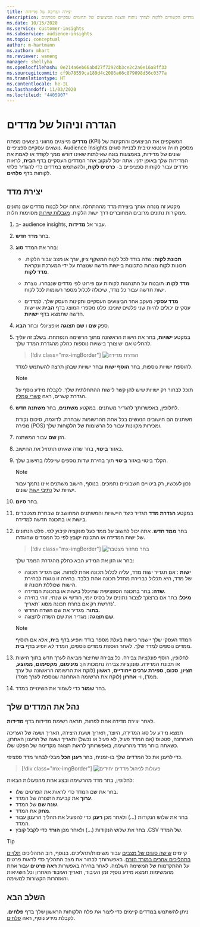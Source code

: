 ```yaml
---
title: יצירה ועריכה של מדידות
description: הגדר מדדים הקשורים ללקוח לצורך ניתוח והצגת הביצועים של תחומים עסקיים מסוימים.
ms.date: 10/15/2020
ms.service: customer-insights
ms.subservice: audience-insights
ms.topic: conceptual
author: m-hartmann
ms.author: mhart
ms.reviewer: wameng
manager: shellyha
ms.openlocfilehash: 0e214a6eb66abd27f7292db3ce2c2a6e16a8ff33
ms.sourcegitcommit: cf9b78559ca189d4c2086a66c879098d56c0377a
ms.translationtype: HT
ms.contentlocale: he-IL
ms.lasthandoff: 11/03/2020
ms.locfileid: "4405907"
---
```

# <a name="define-and-manage-measures"></a>הגדרה וניהול של מדדים

**מדדים** מייצגים מחווני ביצועים מפתח (KPI) המשקפים את הביצועים והתקינות של נושאים עסקיים ספציפיים. Audience Insights מספק חוויה אינטואיטיבית לבניית סוגים שונים של מדידות, באמצעות בונה שאילתות שאינו דורש ממך לקודד או לאמת את המדידות שלך באופן ידני. אתה יכול לעקוב אחר המדדים העסקיים בדף **הבית**, לראות מדדים עבור לקוחות ספציפיים ב- **כרטיס לקוח**, ולהשתמש במדדים כדי להגדיר פלחי לקוחות בדף **פלחים**.

## <a name="create-a-measure"></a>יצירת מדד

מקטע זה מנחה אותך ביצירת מדד מההתחלה. אתה יכול לבנות מדדים עם נתונים ממקורות נתונים מרובים המחוברים דרך ישות הלקוח. [מגבלות שירות](service-limits.md) מסוימות חלות.

1. ב- audience insights, עבור אל **מדידות**.

2. בחר **מדד חדש**.

3. בחר את המדד **סוג**:

   - **תכונת לקוח**: שדה בודד לכל לקוח המשקף ציון, ערך או מצב עבור הלקוח. תכונות לקוח נוצרות כתכונות ביישות חדשה שנוצרת על ידי המערכת ונקראת **מדד לקוח**.

   - **מדד לקוח**: תובנות על התנהגות לקוחות עם פירוט לפי מדדים שנבחרו. נוצרת ישות חדשה עבור כל מדד, שיכולה לכלול מספר רשומות לכל לקוח.

   - **מדד עסקי**: מעקב אחר הביצועים העסקיים ותקינות העסק שלך. למדדים עסקיים יכולים להיות שני פלטים שונים: פלט מספרי המוצג בדף **הבית** או ישות חדשה שתמצא בדף **ישויות**.

4. ספק **שם** ו **שם תצוגה** אופציונלי ובחר **הבא**.

5. במקטע **ישויות**, בחר את הישות הראשונה מתוך הרשימה הנפתחת. בשלב זה עליך להחליט אם יש צורך בישויות נוספות כחלק מהגדרת המדד שלך.

   > [!div class="mx-imgBorder"]
   > ![הגדרת מדידה](media/measure-definition.png "הגדרת מדידה")

   להוספת ישויות נוספות, בחר **הוסף ישות** ובחר ישויות שבהן תרצה להשתמש למדד.

   > [!NOTE]
   > תוכל לבחור רק ישויות שיש להן קשר לישות ההתחלתית שלך. לקבלת מידע נוסף על הגדרת קשרים, ראה [קשרי גומלין](relationships.md).

6. לחלופין, באפשרותך להגדיר משתנים. במקטע **משתנים**, בחר **משתנה חדש**.

   משתנים הם חישובים הנעשים בכל אחת מהרשומות שבחרת. לדוגמה, סיכום נקודת מכירה (POS) ומכירות מקוונות עבור כל הרשומות של הלקוחות שלך.

7. הזן **שם** עבור המשתנה.

8. באזור **ביטוי**, בחר שדה שאיתו תתחיל את החישוב.

9. הקלד ביטוי באזור **ביטוי** תוך בחירת שדות נוספים שייכללו בחישוב שלך.

   > [!NOTE]
   > נכון לעכשיו, רק ביטויים חשבוניים נתמכים. בנוסף, חישוב משתנים אינו נתמך עבור ישויות של [נתיבי ישות](relationships.md) שונים.

10. בחר **סיום**.

11. במקטע **הגדרת מדד** תגדיר כיצד היישויות והמשתנים המחושבים שבחרת מצטברים בישות או בתכונה חדשה למדידה.

12. בחר **ממד חדש**. אתה יכול לחשוב על ממד כעל פונקציה *קיבוץ לפי*. פלט הנתונים של ישות המדידה או התכונה יקובץ לפי כל הממדים שהוגדרו.

    > [!div class="mx-imgBorder"]
    > ![בחר מחזור מצטבר](media/measures-businessreport-measure-definition2.png "בחר מחזור מצטבר")

    בחר או הזן את המידע הבא כחלק מהגדרת הממד שלך:

    - **ישות** : אם תגדיר ישות מדד, עליה לכלול תכונה אחת לפחות. אם תגדיר תכונה של מדד, היא תכלול כברירת מחדל תכונה אחת בלבד. בחירה זו נוגעת לבחירת הישות שכוללת תכונה זו.
    - **שדה**: בחר בתכונה הספציפית שתיכלל בישות או בתכונת המדידה.
    - **מיכל**: בחר אם ברצונך לצבור נתונים על בסיס יומי, חודשי או שנתי. זוהי בחירה נדרשת רק אם בחרת תכונה מסוג 'תאריך'.
    - **בתור**: מגדיר את שם השדה החדש.
    - **שם תצוגה**: מגדיר את שם השדה לתצוגה.

    > [!NOTE]
    > המדד העסקי שלך יישמר כישות בעלת מספר בודד ויופיע בדף **בית**, אלא אם תוסיף ממדים נוספים למדד שלך. לאחר הוספת ממדים נוספים, המדד *לא* יופיע בדף **בית**.

13. לחלופין, הוסף פונקציות צבירה. כל צבירה שתיצור מביאה לערך חדש בתוך הישות או תכונת המדידה. פונקציות צבירה נתמכות הן: **מינימום**, **מקסימום**, **ממוצע**, **חציון**, **סכום**, **ספירת ערכים ייחודיים**, **ראשון** (לוקח את הרשומה הראשונה של ערך ממד), ו- **אחרון** (לוקח את הרשומה האחרונה שנוספה לערך ממד).

14. בחר **שמור** כדי לשמור את השינויים במדד.

## <a name="manage-your-measures"></a>נהל את המדדים שלך

לאחר יצירת מדידה אחת לפחות, תראה רשימת מדידות בדף **מדידות**.

תמצא מידע על סוג המדידה, היוצר, תאריך ושעת היצירה, תאריך ושעה של העריכה האחרונה, סטטוס (אם המדד פעיל, לא פעיל או נכשל) ותאריך ושעה של הרענון האחרון. כשאתה בוחר מדד מהרשימה, באפשרותך לראות תצוגה מקדימה של הפלט שלו.

כדי לרענן את כל המדדים שלך בו-זמנית, בחר **רענן הכל** מבלי לבחור מדד ספציפי.

> [!div class="mx-imgBorder"]
> ![פעולות לניהול מדדים יחידים](media/measure-actions.png "פעולות לניהול מדדים יחידים")

לחלופין, בחר מדד מהרשימה ובצע אחת מהפעולות הבאות:

- בחר את שם המדד כדי לראות את הפרטים שלו.
- **ערוך** את קביעת התצורה של המדד.
- **שנה שם** של המדד.
- **מחק** את המדד.
- בחר את שלוש הנקודות (...) ולאחר מכן **רענן** כדי להפעיל את תהליך הרענון עבור המדד.
- בחר את שלוש הנקודות (...) ולאחר מכן **הורד** כדי לקבל קובץ ‎.CSV של המדד.

> [!TIP]
> קיימים [שישה סוגים של מצבים](system.md#status-types) עבור משימות/תהליכים. בנוסף, רוב התהליכים [תלויים בתהליכים אחרים במורד הזרם](system.md#refresh-policies). באפשרותך לבחור את מצב התהליך כדי לראות פרטים על ההתקדמות של המשימה השלמה. לאחר בחירה באפשרות **ראה פרטים** עבור אחת מהמשימות תמצא מידע נוסף: זמן העיבוד, תאריך העיבוד האחרון וכל השגיאות והאזהרות הקשורות למשימה.

## <a name="next-step"></a>השלב הבא

ניתן להשתמש במדדים קיימים כדי ליצור את פלח הלקוחות הראשון שלך בדף **פלחים**. לקבלת מידע נוסף, ראה [פלחים](segments.md).
